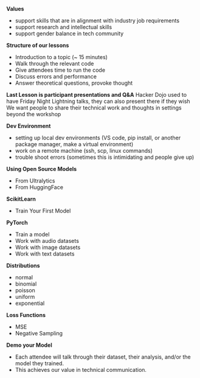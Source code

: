 **Values**
- support skills that are in alignment with industry job requirements
- support research and intellectual skills
- support gender balance in tech community

**Structure of our lessons** 
- Introduction to a topic (~ 15 minutes) 
- Walk through the relevant code
- Give attendees time to run the code
- Discuss errors and performance
- Answer theoretical questions, provoke thought

**Last Lesson is participant presentations and Q&A** 
Hacker Dojo used to have Friday Night Lightning talks, they can also present there if they wish
We want people to share their technical work and thoughts in settings beyond the workshop 



**Dev Environment**
- setting up local dev environments (VS code, pip install, or another package manager, make a virtual environment)
- work on a remote machine (ssh, scp, linux commands)
- trouble shoot errors (sometimes this is intimidating and people give up)

**Using Open Source Models**
- From Ultralytics
- From HuggingFace

**ScikitLearn**
- Train Your First Model

**PyTorch**
- Train a model
- Work with audio datasets
- Work with image datasets
- Work with text datasets

**Distributions**
- normal
- binomial
- poisson
- uniform
- exponential

**Loss Functions**
- MSE
- Negative Sampling

**Demo your Model** 
- Each attendee will talk through their dataset, their analysis, and/or the model they trained.  
- This achieves our value in technical communication.  
